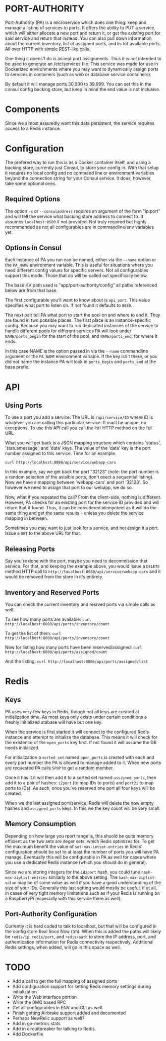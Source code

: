 # PORT-AUTHORITY

Port-Authority (PA) is a microservice which does one thing: keep and manage a
listing of services to ports. It offers the ability to PUT a service, which
will either allocate a new port and return it, or get the existing port for
said service and return that instead. You can also pull down information about
the current inventory, list of assigned ports, and lis tof available ports. All
over HTTP with simple REST-like calls.

One thing it doens't do is accept port assignments. Thus it is not intended to
be used to generate an /etc/services file. This service was made for use in
Dockerized environments where you may want to dynamically assign ports to
services in containers (such as web or database service containers).

By default it will manage ports 30,000 to 39,999. You can set this in the
consul config backing store, but keep in mind the end value is not inclusive.


# Components

Since we almost assuredly want this data persistent, the service
requires access to a Redis instance.


# Configuration

The prefered way to run this is as a Docker container itself, and using a
backing store, currently just Consul, to store your config in. With that setup
it requires no local config and no command line or environment variables beyond
the connection string for your Consul service. It does, however, take some
optional ones.

## Required Options

The option `-c` or `--consuladdress` requires an argument of the form "ip:port"
and will tell the service what backing store address to connect to. It assumes
`localhost:8500` if not provided. Not truly required but highly recommended as
not all configurables are in commandline/env variables yet.

## Options in Consul

Each instance of PA you run can be named, either via the `--name` option
or the `PA_NAME` environment variable. This is useful for situations
where you need different config values for specific servers. Not all
configurables support this mode. Those that do will be called out
specifically below.

The base KV path used is "app/port-authority/config" all paths
referenced below are from that base. 

The first configurable you'll want to know about is `api_port`. This
value specifies what port to listen on. If not found it defaults to
`8080`.

The next pair tell PA what port to start the pool on and where to end
it. They are found in two possible places. The first place is an
instance-specific config. Because you may want to run dedicated
instances of the service to handle different pools for different
services PA will look under `NAME/ports_begin` for the start of the
pool, and `NAME/ports_end`, for where it ends. 

In this case NAME is the option passed in via the `--name` commandline
argument or the `PA_NAME` environment variable.  If the key isn't there,
or you did not name the instance PA will look in `ports_begin` and
`ports_end` at the base prefix.


# API

## Using Ports


To use a port you add a service. The URL is `/api/service/ID` where ID
is whatever you are calling this particular service. It must be unique,
no exceptions. To use this API call you call the `PUT` HTTP method on
the full URL.

What you will get back is a JSON mapping structure which contains 'status',
'statusmessage', and 'data' keys. The value of the 'data' key is the
port number assigned to this service. Time for an example.

`curl http://localhost:8080/api/service/webapp-cars`

In this example, say we get back the port "32123" (note: the port number
is a random selection of the avialble ports, don't exect a sequential
listing). Now we have a mapping between 'webapp-cars' and port '32123'.
So however we need to assign that port to our webapp, we do so.

Now, what if you repeated the call? From the client-side, nothing is
different. However, PA checks for an existing port for the service ID
provided and will return that if found. Thus, it can be considered
idempotent as it will do the same thing and get the same results -
unless you delete the service mapping in between.

Sometimes you may want to just look for a service, and not assign it a
port. Issue a `GET` to the above URL for that.

## Releasing Ports

Say you're done with the port, maybe you need to decommission that
service. For that, and keeping the example above, you would issue a
`DELETE` method HTTP call to
`http://localhost:8080/api/service/webapp-cars` and it would be removed
from the store in it's entirety.

## Inventory and Reserved Ports

You can check the current inventory and resrved ports via simple calls
as well.

To see how many ports are available: 
`curl http://localhost:8080/api/ports/inventory/count`

To get the list of them:
`curl http://localhost:8080/api/ports/inventory/count`

Now for listing how many ports have been reserved/assigned:
`curl http://localhost:8080/api/ports/assigned/count`

And the listing:
`curl http://localhost:8080/api/ports/assigned/list`

# Redis 

## Keys

PA uses very few keys in Redis, though not all keys are created at
initialization time. As most keys only exists under certain conditions
a freshly initialized atabase will have but one key.

When the service is first started it will connect to the configured
Redis instance and attempt to initialize the database. This means it
will check for the existence of the `open_ports` key first. If not found
it will assume the DB needs initialized.

For initialization a `sorted set` named `open_ports` is created with
each and every port number the PA is allowed to manage added to it. When
new ports are requested PA calls `SPOP` to get a random member.

Once it has it it will then add it to a sorted set named
`assigned_ports`, then add it to a pair of hashes: `i2port` (to map IDs
to ports) and `port2i` to map ports to IDs). As such, once you've
reserved one port all four keys will be created.

When we the last assigned port/service, Redis will delete the now empty
hashes and `assigned_ports` keys. In this we the key count will be very
small. 

## Memory Consumption

Depending on how large you rport range is, this shuold be quite memory
efficient as the two sets are iteger sets, which Redis optimizes for. To
get the maximum benefit the value of `set-max-intset-entries` in Redis'
configuration should be set to at least the number of ports you will
have PA manage. Eventually this will be configurable in PA as well for
cases where you use a dedicated Redis instance (which you should do in
general).

Since we are storing integers for the `id2port` hash, you could tune
`hash-max-ziplist-entries` similarly to the above setting. The
`hash-max-ziplist-value` may be of some value as well if you have a good
understanding of the size of your IDs. Generally this last setting would
mostly be useful, if at all, in cases of very tight memory limitations
such as if your Redis is running on a RaspberryPi (especially with this
service there as well).



## Port-Authority Configuration

Currently it is hard coded to talk to localhost, but that will be
configured in the config store Real Soon Now (tm). When this is added
the paths will likely be `redis/ip`, `redis/port`, and `redis/auth` to
store the IP address, port, and authentication information for Redis
connectivity respectively. Additional Redis settings, when added, will
go in this space as well.



# TODO

 * Add a call to get the full mapping of assigned ports
 * Add configuration support for setting Redis memory settings during
   initialization
 * Write the Web interface portion 
 * Write the 0MQ based RPC
 * Get all configurables in ENV and CLI as well.
 * Finish getting Airbrake support added and documented
 * Perhaps NewRelic support as well?
 * Add in go-metrics stats
 * Add in circuitbreaker for talking to Redis.
 * Add Dockerfile
